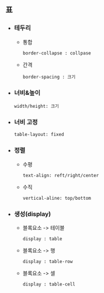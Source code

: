 ## 표

+ ### 테두리
    + 통합
      ```angular2html
      border-collapse : collpase
      ```
    + 간격
      ```angular2html
      border-spacing : 크기
      ```      

+ ### 너비&높이
    ```angular2html
    width/height: 크기
    ```
+ ### 너비 고정
    ```angular2html
    table-layout: fixed
    ```
+ ### 정렬
    + 수평
      ```
      text-align: reft/right/center
      ```
    + 수직
      ```angular2html
      vertical-aline: top/bottom
      ```

+ ### 생성(display)
  + 블록요소 -> 테이블 
     ```
     display : table
     ```
  + 블록요소 -> 행
     ```
     display : table-row
     ```
  + 블록요소 -> 셀
     ```
     display : table-cell
     ```
